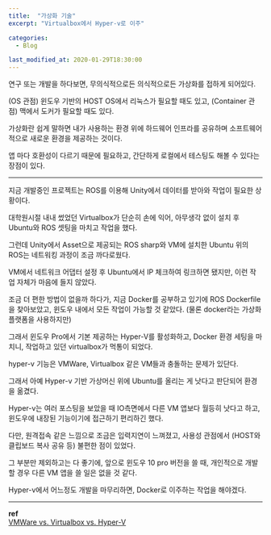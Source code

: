 ```yaml
---
title:  "가상화 기술"
excerpt: "Virtualbox에서 Hyper-v로 이주"

categories:
  - Blog

last_modified_at: 2020-01-29T18:30:00
---
```


연구 또는 개발을 하다보면, 무의식적으로든 의식적으로든 가상화를 접하게 되어있다.

(OS 관점) 윈도우 기반의 HOST OS에서 리눅스가 필요할 때도 있고, (Container 관점) 맥에서 도커가 필요할 때도 있다.

가상화란 쉽게 말하면 내가 사용하는 환경 위에 하드웨어 인프라를 공유하며 소프트웨어적으로 새로운 환경을 제공하는 것이다.

앱 마다 호환성이 다르기 때문에 필요하고, 간단하게 로컬에서 테스팅도 해볼 수 있다는 장점이 있다.

-----

지금 개발중인 프로젝트는 ROS를 이용해 Unity에서 데이터를 받아와 작업이 필요한 상황이다.

대학원시절 내내 썼었던 Virtualbox가 단순히 손에 익어, 아무생각 없이 설치 후 Ubuntu와 ROS 셋팅을 마치고 작업을 했다.

그런데 Unity에서 Asset으로 제공되는 ROS sharp와 VM에 설치한 Ubuntu 위의 ROS는 네트워킹 과정이 조금 까다로웠다.

VM에서 네트워크 어댑터 설정 후 Ubuntu에서 IP 체크하여 링크하면 됐지만, 이런 작업 자체가 마음에 들지 않았다.

조금 더 편한 방법이 없을까 하다가, 지금 Docker를 공부하고 있기에 ROS Dockerfile을 찾아보았고, 윈도우 내에서 모든 작업이 가능할 것 같았다. (물론 docker라는 가상화 플랫폼을 사용하지만)

그래서 윈도우 Pro에서 기본 제공하는 Hyper-V를 활성화하고, Docker 환경 세팅을 마치니, 작업하고 있던 virtualbox가 먹통이 되었다.

hyper-v 기능은 VMWare, Virtualbox 같은 VM들과 충돌하는 문제가 있단다.

그래서 아예 Hyper-v 기반 가상머신 위에 Ubuntu를 올리는 게 낫다고 판단되어 환경을 옮겼다.

Hyper-v는 여러 포스팅을 보았을 때 IO측면에서 다른 VM 앱보다 월등히 낫다고 하고, 윈도우에 내장된 기능이기에 접근하기 편리하긴 했다.

다만, 원격접속 같은 느낌으로 조금은 입력지연이 느껴졌고, 사용성 관점에서 (HOST와 클립보드 복사 공유 등) 불편한 점이 있었다.

그 부분만 제외하고는 다 좋기에, 앞으로 윈도우 10 pro 버전을 쓸 때, 개인적으로 개발할 경우 다른 VM 앱을 쓸 일은 없을 것 같다.

Hyper-v에서 어느정도 개발을 마무리하면, Docker로 이주하는 작업을 해야겠다.


----
**ref**  
[VMWare vs. Virtualbox vs. Hyper-V](http://www.td21.com/bbs/2900)  